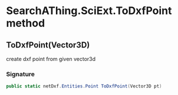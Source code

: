 # SearchAThing.SciExt.ToDxfPoint method
## ToDxfPoint(Vector3D)
create dxf point from given vector3d

### Signature
```csharp
public static netDxf.Entities.Point ToDxfPoint(Vector3D pt)
```
